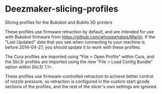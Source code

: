 Deezmaker-slicing-profiles
==========================

Slicing profiles for the Bukobot and Bukito 3D printers

These profiles use firmware retraction by default, and are intended for use with Bukobot firmware from https://github.com/whosawhatsis/Marlin. If the "Last Updated" date that you see when connecting to your machine is before 2014-04-27, you should update it to work with these profiles. 

The Cura profiles are imported using "File > Open Profile" within Cura, and the Slic3r profiles are imported using the new "File > Load Config Bundle" option within Slic3r 1.1+.

These profiles use firmware-controlled retraction to achieve better control of nozzle pressure, so retraction is configured in the custom start gcode sections of the profiles, and the rest of the slicer's own settings are ignored.
